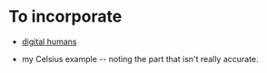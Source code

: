 # To incorporate

- [digital humans](https://www.digitalhumans.com/)

- my Celsius example -- noting the part that isn't really accurate.
